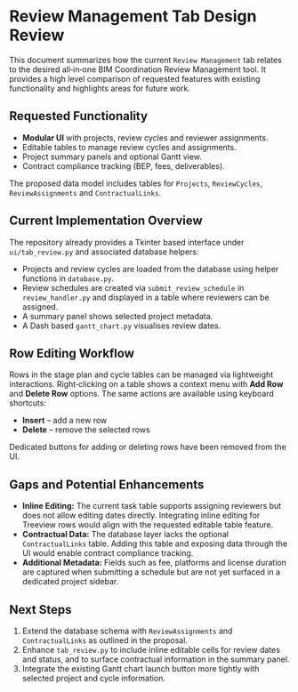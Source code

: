 # Review Management Tab Design Review

This document summarizes how the current `Review Management` tab relates to the desired all‑in‑one BIM Coordination Review Management tool. It provides a high level comparison of requested features with existing functionality and highlights areas for future work.

## Requested Functionality
- **Modular UI** with projects, review cycles and reviewer assignments.
- Editable tables to manage review cycles and assignments.
- Project summary panels and optional Gantt view.
- Contract compliance tracking (BEP, fees, deliverables).

The proposed data model includes tables for `Projects`, `ReviewCycles`, `ReviewAssignments` and `ContractualLinks`.

## Current Implementation Overview
The repository already provides a Tkinter based interface under `ui/tab_review.py` and associated database helpers:
- Projects and review cycles are loaded from the database using helper functions in `database.py`.
- Review schedules are created via `submit_review_schedule` in `review_handler.py` and displayed in a table where reviewers can be assigned.
- A summary panel shows selected project metadata.
- A Dash based `gantt_chart.py` visualises review dates.

## Row Editing Workflow
Rows in the stage plan and cycle tables can be managed via lightweight
interactions. Right‑clicking on a table shows a context menu with **Add Row** and
**Delete Row** options. The same actions are available using keyboard shortcuts:

* **Insert** – add a new row
* **Delete** – remove the selected rows

Dedicated buttons for adding or deleting rows have been removed from the UI.

## Gaps and Potential Enhancements
- **Inline Editing:** The current task table supports assigning reviewers but does not allow editing dates directly. Integrating inline editing for Treeview rows would align with the requested editable table feature.
- **Contractual Data:** The database layer lacks the optional `ContractualLinks` table. Adding this table and exposing data through the UI would enable contract compliance tracking.
- **Additional Metadata:** Fields such as fee, platforms and license duration are captured when submitting a schedule but are not yet surfaced in a dedicated project sidebar.

## Next Steps
1. Extend the database schema with `ReviewAssignments` and `ContractualLinks` as outlined in the proposal.
2. Enhance `tab_review.py` to include inline editable cells for review dates and status, and to surface contractual information in the summary panel.
3. Integrate the existing Gantt chart launch button more tightly with selected project and cycle information.

